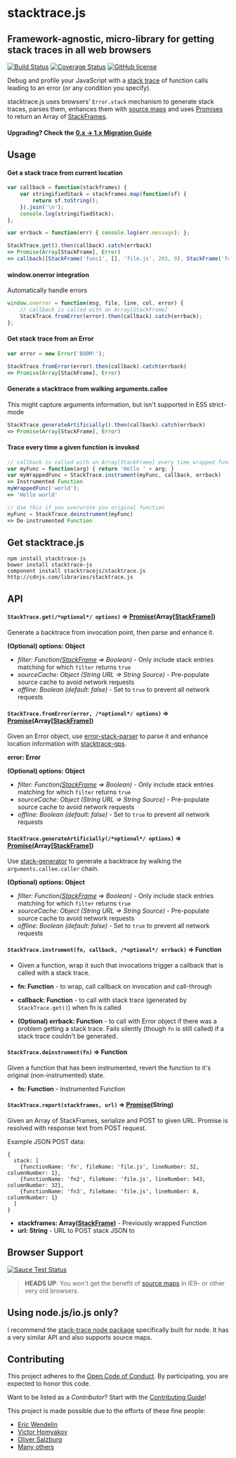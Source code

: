 # stacktrace.js
## Framework-agnostic, micro-library for getting stack traces in all web browsers
[![Build Status](https://travis-ci.org/stacktracejs/stacktrace.js.svg?branch=master)](https://travis-ci.org/stacktracejs/stacktrace.js) [![Coverage Status](https://img.shields.io/coveralls/stacktracejs/stacktrace.js.svg)](https://coveralls.io/r/stacktracejs/stacktrace.js?branch=master) [![GitHub license](https://img.shields.io/github/license/stacktracejs/stacktrace.js.svg)](http://unlicense.org)

Debug and profile your JavaScript with a [stack trace](http://en.wikipedia.org/wiki/Stack_trace) of function calls leading to an error (or any condition you specify).

stacktrace.js uses browsers' `Error.stack` mechanism to generate stack traces, parses them, enhances them with 
[source maps](http://www.html5rocks.com/en/tutorials/developertools/sourcemaps/) and uses 
[Promises](https://developer.mozilla.org/en-US/docs/Web/JavaScript/Reference/Global_Objects/Promise)
to return an Array of [StackFrames](https://github.com/stacktracejs/stackframe).

#### Upgrading? Check the [0.x -> 1.x Migration Guide](http://www.stacktracejs.com/#!/docs/v0-migration-guide)

## Usage
#### Get a stack trace from current location
```js
var callback = function(stackframes) {
    var stringifiedStack = stackframes.map(function(sf) { 
        return sf.toString(); 
    }).join('\n'); 
    console.log(stringifiedStack); 
};

var errback = function(err) { console.log(err.message); };

StackTrace.get().then(callback).catch(errback)
=> Promise(Array[StackFrame], Error)
=> callback([StackFrame('func1', [], 'file.js', 203, 9), StackFrame('func2', [], 'http://localhost:3000/file.min.js', 1, 3284)])
```

#### window.onerror integration
Automatically handle errors
```js
window.onerror = function(msg, file, line, col, error) {
    // callback is called with an Array[StackFrame]
    StackTrace.fromError(error).then(callback).catch(errback);
};
```

#### Get stack trace from an Error
```js
var error = new Error('BOOM!'); 

StackTrace.fromError(error).then(callback).catch(errback)
=> Promise(Array[StackFrame], Error)
```

#### Generate a stacktrace from walking arguments.callee
This might capture arguments information, but isn't supported in ES5 strict-mode
```js
StackTrace.generateArtificially().then(callback).catch(errback)
=> Promise(Array[StackFrame], Error)
```

#### Trace every time a given function is invoked
```js
// callback is called with an Array[StackFrame] every time wrapped function is called
var myFunc = function(arg) { return 'Hello ' + arg; }
var myWrappedFunc = StackTrace.instrument(myFunc, callback, errback)
=> Instrumented Function
myWrappedFunc('world');
=> 'Hello world'

// Use this if you overwrote you original function
myFunc = StackTrace.deinstrument(myFunc)
=> De-instrumented Function
```

## Get stacktrace.js
```
npm install stacktrace-js
bower install stacktrace-js
component install stacktracejs/stacktrace.js
http://cdnjs.com/libraries/stacktrace.js
```

## API

#### `StackTrace.get(/*optional*/ options)` => [Promise](https://developer.mozilla.org/en-US/docs/Web/JavaScript/Reference/Global_Objects/Promise)(Array[[StackFrame](https://github.com/stacktracejs/stackframe)])
Generate a backtrace from invocation point, then parse and enhance it.

**(Optional) options: Object**
* *filter: Function([StackFrame](https://github.com/stacktracejs/stackframe) => Boolean)* - Only include stack entries matching for which `filter` returns `true` 
* *sourceCache: Object (String URL => String Source)* - Pre-populate source cache to avoid network requests
* *offline: Boolean (default: false)* - Set to `true` to prevent all network requests
 
#### `StackTrace.fromError(error, /*optional*/ options)` => [Promise](https://developer.mozilla.org/en-US/docs/Web/JavaScript/Reference/Global_Objects/Promise)(Array[[StackFrame](https://github.com/stacktracejs/stackframe)])
Given an Error object, use [error-stack-parser](https://github.com/stacktracejs/error-stack-parser)
to parse it and enhance location information with [stacktrace-gps](https://github.com/stacktracejs/stacktrace-gps).
 
**error: Error**

**(Optional) options: Object**
* *filter: Function([StackFrame](https://github.com/stacktracejs/stackframe) => Boolean)* - Only include stack entries matching for which `filter` returns `true`
* *sourceCache: Object (String URL => String Source)* - Pre-populate source cache to avoid network requests
* *offline: Boolean (default: false)* - Set to `true` to prevent all network requests
 
#### `StackTrace.generateArtificially(/*optional*/ options)` => [Promise](https://developer.mozilla.org/en-US/docs/Web/JavaScript/Reference/Global_Objects/Promise)(Array[[StackFrame](https://github.com/stacktracejs/stackframe)])
Use [stack-generator](https://github.com/stacktracejs/stack-generator) to generate a backtrace by walking the `arguments.callee.caller` chain.

**(Optional) options: Object**
* *filter: Function([StackFrame](https://github.com/stacktracejs/stackframe) => Boolean)* - Only include stack entries matching for which `filter` returns `true`
* *sourceCache: Object (String URL => String Source)* - Pre-populate source cache to avoid network requests
* *offline: Boolean (default: false)* - Set to `true` to prevent all network requests
 
#### `StackTrace.instrument(fn, callback, /*optional*/ errback)` => Function
* Given a function, wrap it such that invocations trigger a callback that is called with a stack trace.

* **fn: Function** - to wrap, call callback on invocation and call-through
* **callback: Function** - to call with stack trace (generated by `StackTrace.get()`) when fn is called
* **(Optional) errback: Function** - to call with Error object if there was a problem getting a stack trace. 
Fails silently (though `fn` is still called) if a stack trace couldn't be generated.
 
#### `StackTrace.deinstrument(fn)` => Function
Given a function that has been instrumented, revert the function to it's original (non-instrumented) state.

* **fn: Function** - Instrumented Function

#### `StackTrace.report(stackframes, url)` => [Promise](https://developer.mozilla.org/en-US/docs/Web/JavaScript/Reference/Global_Objects/Promise)(String)
Given an Array of StackFrames, serialize and POST to given URL. Promise is resolved with response text from POST request.

Example JSON POST data:
```
{
  stack: [
    {functionName: 'fn', fileName: 'file.js', lineNumber: 32, columnNumber: 1},
    {functionName: 'fn2', fileName: 'file.js', lineNumber: 543, columnNumber: 32},
    {functionName: 'fn3', fileName: 'file.js', lineNumber: 8, columnNumber: 1}
  ]
}
```

* **stackframes: Array([StackFrame](https://github.com/stacktracejs/stackframe))** - Previously wrapped Function
* **url: String** - URL to POST stack JSON to

## Browser Support
[![Sauce Test Status](https://saucelabs.com/browser-matrix/stacktracejs.svg)](https://saucelabs.com/u/stacktracejs)

> **HEADS UP**: You won't get the benefit of [source maps](http://www.html5rocks.com/en/tutorials/developertools/sourcemaps/)
in IE9- or other very old browsers.

## Using node.js/io.js only? 
I recommend the [stack-trace node package](https://www.npmjs.com/package/stack-trace) specifically built for node. 
It has a very similar API and also supports source maps.

## Contributing
This project adheres to the [Open Code of Conduct](http://todogroup.org/opencodeofconduct/#stacktrace.js/me@eriwen.com). By participating, you are expected to honor this code.

Want to be listed as a *Contributor*? Start with the [Contributing Guide](https://github.com/stacktracejs/stacktrace.js/blob/master/CONTRIBUTING.md)!

This project is made possible due to the efforts of these fine people:

* [Eric Wendelin](http://www.eriwen.com)
* [Victor Homyakov](https://github.com/victor-homyakov)
* [Oliver Salzburg](https://github.com/oliversalzburg)
* [Many others](https://github.com/stacktracejs/stacktrace.js/graphs/contributors)
